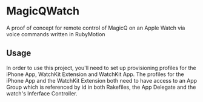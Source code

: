 # MagicQWatch
A proof of concept for remote control of MagicQ on an Apple Watch via voice commands written in RubyMotion

## Usage
In order to use this project, you'll need to set up provisioning profiles for the iPhone App, WatchKit Extension and WatchKit App. The profiles for the iPhone App and the WatchKit Extension both need to have access to an App Group which is referenced by id in both Rakefiles, the App Delegate and the watch's Inferface Controller.
